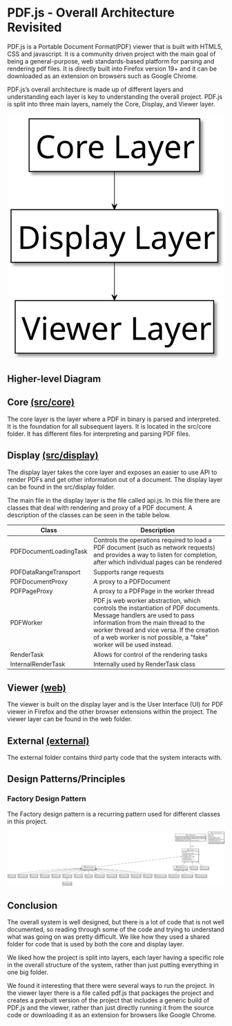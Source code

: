 # PDF.js - Overall Architecture Revisited

PDF.js is a Portable Document Format(PDF) viewer that is built with HTML5, CSS and javascript. It is a community driven project with the main goal of being a general-purpose, web standards-based platform for parsing and rendering pdf files. It is directly built into Firefox version 19+ and it can be downloaded as an extension on browsers such as Google Chrome.

PDF.js’s overall architecture is made up of different layers and understanding each layer is key to understanding the overall project. PDF.js is split into three main layers, namely the Core, Display, and Viewer layer.

<div align="center">
    <img src="../Images/LayeredArchitecture.svg"/>
</div>

## Higher-level Diagram

## Core [(src/core)](https://github.com/CSCD01-team32/pdf.js/blob/af8d0b9597ccd0e020910eafd74dd6ad140db520/src/core)

The core layer is the layer where a PDF in binary is parsed and interpreted. It is the foundation for all subsequent layers. It is located in the src/core folder. It has different files for interpreting and parsing PDF files.

## Display [(src/display)](https://github.com/CSCD01-team32/pdf.js/blob/af8d0b9597ccd0e020910eafd74dd6ad140db520/src/display)

The display layer takes the core layer and exposes an easier to use API to render PDFs and get other information out of a document. The display layer can be found in the src/display folder.

The main file in the display layer is the file called api.js. In this file there are classes that deal with rendering and proxy of a PDF document. A description of the classes can be seen in the table below.

| **Class** | **Description** |
|-------|-------------|
|PDFDocumentLoadingTask       |Controls the operations required to load a PDF document (such as network requests) and provides a way to listen for completion, after which individual pages can be rendered             |
|PDFDataRangeTransport       |Supports range requests             |
|PDFDocumentProxy       |A proxy to a PDFDocument|
|PDFPageProxy       |A proxy to a PDFPage in the worker thread             |
|PDFWorker       |PDF.js web worker abstraction, which controls the instantiation of PDF documents. Message handlers are used to pass information from the main thread to the worker thread and vice versa. If the creation of a web worker is not possible, a "fake" worker will be used instead.             |
|RenderTask       |Allows for control of the rendering tasks             |
|InternalRenderTask       |Internally used by RenderTask class             |

## Viewer [(web)](https://github.com/CSCD01-team32/pdf.js/blob/af8d0b9597ccd0e020910eafd74dd6ad140db520/web)

The viewer is built on the display layer and is the User Interface (UI) for PDF viewer in Firefox and the other browser extensions within the project. The viewer layer can be found in the web folder.

## External [(external)](https://github.com/CSCD01-team32/pdf.js/blob/af8d0b9597ccd0e020910eafd74dd6ad140db520/external)

The external folder contains third party code that the system interacts with.

## Design Patterns/Principles

### Factory Design Pattern

The Factory design pattern is a recurring pattern used for different classes in this project.

<div align="center">
    <img src="../Images/Architecture.svg"/>
</div>

## Conclusion

The overall system is well designed, but there is a lot of code that is not well documented, so reading through some of the code and trying to understand what was going on was pretty difficult. We like how they used a shared folder for code that is used by both the core and display layer.

We liked how the project is split into layers, each layer having a specific role in the overall structure of the system, rather than just putting everything in one big folder.

We found it interesting that there were several ways to run the project. In the viewer layer there is a file called pdf.js that packages the project and creates a prebuilt version of the project that includes a generic build of PDF.js and the viewer, rather than just directly running it from the source code or downloading it as an extension for browsers like Google Chrome.
